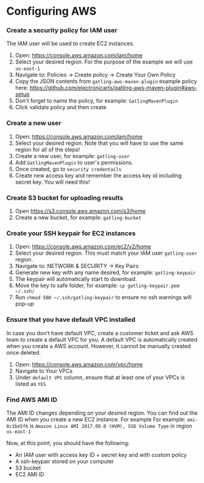 Configuring AWS
===============

### Create a security policy for IAM user
The IAM user will be used to create EC2 instances.

1. Open: <https://console.aws.amazon.com/iam/home>
2. Select your desired region. For the purpose of the example we will use `us-east-1`
3. Navigate to: Policies -> Create policy -> Create Your Own Policy
4. Copy the JSON contents from `gatling-aws-maven-plugin` example policy here: <https://github.com/electronicarts/gatling-aws-maven-plugin#aws-setup>
6. Don't forget to name the policy, for example: `GatlingMavenPlugin`
5. Click validate policy and then create

### Create a new user

1. Open: <https://console.aws.amazon.com/iam/home>
2. Select your desired region. Note that you will have to use the same region for all of the steps!
3. Create a new user, for example: `gatling-user` 
4. Add `GatlingMavenPlugin` to user's permissions.
5. Once created, go to `security credentails`
6. Create new access key and remember the access key id including secret key. You will need this!

### Create S3 bucket for uploading results

1. Open <https://s3.console.aws.amazon.com/s3/home>
2. Create a new bucket, for example: `gatling-bucket`

### Create your SSH keypair for EC2 instances

1. Open: <https://console.aws.amazon.com/ec2/v2/home>
2. Select your desired region. This must match your IAM user `gatling-user` region.
3. Navigate to: NETWORK & SECURITY -> Key Pairs 
4. Generate new key with any name desired, for example: `gatling-keypair`
5. The keypair will automatically start to download.
6. Move the key to safe folder, for example: `cp gatling-keypair.pem ~/.ssh/`
7. Run `chmod 500 ~/.ssh/gatling-keypair` to ensure no ssh warnings will pop-up

### Ensure that you have default VPC installed 

In case you don't have default VPC, create a customer ticket and ask AWS team
to create a default VPC for you. A default VPC is automatically created when you create a AWS account. However,
it cannot be manually created once deleted.

1. Open: <https://console.aws.amazon.com/vpc/home>
2. Navigate to Your VPCs
3. Under `default VPC` column, ensure that at least one of your VPCs is listed as `YES`

### Find AWS AMI ID

The AMI ID changes depending on your desired region. You can find out the AMI ID when you create
a new EC2 instance. For example For example: `ami-8c1be5f6` is `Amazon Linux AMI 2017.09.0 (HVM), SSD Volume Type` in region `us-east-1`

Now, at this point, you should have the following:
* An IAM user with access key ID + secret key and with custom policy
* A ssh-keypair stored on your computer
* S3 bucket 
* EC2 AMI ID